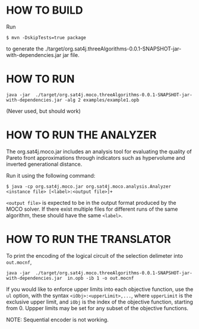 # HOW TO BUILD 

Run

```
$ mvn -DskipTests=true package
```

to generate the ./target/org.sat4j.threeAlgorithms-0.0.1-SNAPSHOT-jar-with-dependencies.jar jar file.

# HOW TO RUN

```
java -jar  ./target/org.sat4j.moco.threeAlgorithms-0.0.1-SNAPSHOT-jar-with-dependencies.jar -alg 2 examples/example1.opb
```

(Never used, but should work)
# HOW TO RUN THE ANALYZER

The org.sat4j.moco.jar includes an analysis tool for evaluating the quality of Pareto front approximations
through indicators such as hypervolume and inverted generational distance.

Run it using the following command:

```
$ java -cp org.sat4j.moco.jar org.sat4j.moco.analysis.Analyzer <instance file> [<label>:<output file>]+
```

`<output file>` is expected to be in the output format produced by the MOCO solver.
If there exist multiple files for different runs of the same algorithm, these should have the same `<label>`.

# HOW TO RUN THE TRANSLATOR

To print the encoding of the logical circuit of the selection delimeter into ``out.mocnf``,


```
java -jar  ./target/org.sat4j.moco.threeAlgorithms-0.0.1-SNAPSHOT-jar-with-dependencies.jar  in.opb -ib 1 -o out.mocnf
```

If you would like to enforce upper limits into each objective function, use the ``ul`` option, with the syntax ``<iObj>:<upperLimit>,...``,
where ``upperLimit`` is the exclusive upper limit, and ``iObj`` is the index of the objective function, starting from 0. Uppper limits may be set for any subset of the objective functions.

NOTE: Sequential encoder is not working.
